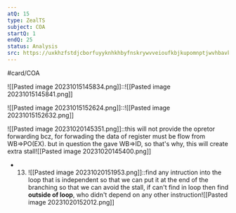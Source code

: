 ```yaml
---
atQ: 15
type: ZealTS
subject: COA
startQ: 1
endQ: 25
status: Analysis
src: https://uxkhzfstdjcborfuyyknhkhbyfnskrywvveioufkbjkupomnptjwvhbavkysuhi.vercel.app/solution.html?testId=62cea705550abd866f9de327&test_id=25
---
```

#card/COA
 <!--SR:!2023-11-04,10,270-->
![[Pasted image 20231015145834.png]]::![[Pasted image 20231015145841.png]] <!--SR:!2023-12-12,32,270-->
 <!--SR:!2023-11-11,5,230-->
![[Pasted image 20231015152624.png]]::![[Pasted image 20231015152632.png]] <!--SR:!2024-01-11,48,250-->
 <!--SR:!2023-11-26,15,270-->
![[Pasted image 20231020145351.png]]::this will not provide the opretor forwarding bcz, for forwading the data of register must be flow from WB=>PO(EX). but in question the gave WB=>ID, so that's why, this will create extra stall![[Pasted image 20231020145400.png]] <!--SR:!2023-11-15,8,270-->
- 13.  ![[Pasted image 20231020151953.png]]::find any intruction into the loop that is independent so that we can put it at the end of the branching so that we can avoid the stall, if can't find in loop then find **outside of loop**, who didn't depend on any other instruction![[Pasted image 20231020152012.png]] <!--SR:!2023-12-20,42,290-->